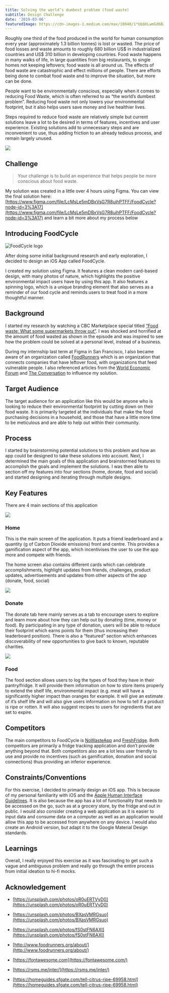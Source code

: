 ```yaml
---
title: Solving the world’s dumbest problem (food waste)
subtitle: Design Challenge
date: '2019-03-06'
featuredImage: https://cdn-images-1.medium.com/max/10048/1*bbQXLwmGd6BZOOC6gLE5LA.jpeg
---
```


Roughly one third of the food produced in the world for human consumption every year (approximately 1.3 billion tonnes) is lost or wasted. The price of food losses and waste amounts to roughly 680 billion US$ in industrialized countries and US$ 310 billion in developing countries. Food waste happens in many walks of life, in large quantities from big restaurants, to single homes not keeping leftovers; food waste is all around us. The effects of food waste are catastrophic and effect millions of people. There are efforts being done to combat food waste and to improve the situation, but more can be done.

People want to be environmentally conscious, especially when it comes to reducing Food Waste, which is often referred to as “the world’s dumbest problem”. Reducing food waste not only lowers your environmental footprint, but it also helps users save money and live healthier lives.

Steps required to reduce food waste are relatively simple but current solutions leave a lot to be desired in terms of features, incentives and user experience. Existing solutions add to unnecessary steps and are inconvenient to use, thus adding friction to an already tedious process, and remain largely unused.

![](https://cdn-images-1.medium.com/max/10048/1*bbQXLwmGd6BZOOC6gLE5LA.jpeg)

## Challenge
>  Your challenge is to build an experience that helps people be more conscious about food waste.

My solution was created in a little over 4 hours using Figma. You can view the final solution here: [https://www.figma.com/file/LcMsLe5mDBxVsG7R8uihPTFF/FoodCycle?node-id=3%3A17](https://www.figma.com/file/LcMsLe5mDBxVsG7R8uihPTFF/FoodCycle?node-id=3%3A17) and learn a bit more about my process below

## Introducing FoodCycle

![FoodCycle logo](https://cdn-images-1.medium.com/max/2000/1*bikzVsogyOHUyiSQEx9Ukw.gif)

After doing some initial background research and early exploration, I decided to design an iOS App called FoodCycle.

I created my solution using Figma. It features a clean modern card-based design, with many photos of nature, which highlights the positive environmental impact users have by using this app. It also features a spinning logo, which is a unique branding element that also serves as a reminder of our food cycle and reminds users to treat food in a more thoughtful manner.

## Background

I started my research by watching a CBC Marketplace special titled [“Food waste: What some supermarkets throw out”](https://www.cbc.ca/marketplace/episodes/2015-2016/food-waste). I was shocked and horrified at the amount of food wasted as shown in the episode and was inspired to see how the problem could be solved at a personal level, instead of a business.

During my internship last term at Figma in San Francisco, I also became aware of an organization called [FoodRunners](http://foodrunners.org) which is an organization that connects companies that have leftover food, with organizations that feed vulnerable people. I also referenced articles from the [World Economic Forum](https://www.weforum.org/agenda/2016/12/your-kitchen-and-the-planet-the-impact-of-our-food-on-the-environment) and [The Conversation](https://theconversation.com/make-a-fresh-start-with-your-fridge-in-2017-apps-to-reduce-food-waste-and-save-money-69617) to influence my solution.

## Target Audience

The target audience for an application like this would be anyone who is looking to reduce their environmental footprint by cutting down on their food waste. It is primarily targeted at the individuals that make the food purchasing decisions in a household, and those that have a little more time to be meticulous and are able to help out within their community.

## Process

I started by brainstorming potential solutions to this problem and how an app could be designed to take these solutions into account. Next, I determined the main goals of this application and brainstormed features to accomplish the goals and implement the solutions. I was then able to section off my features into four sections (home, donate, food and social) and started designing and iterating through multiple designs.

## Key Features

There are 4 main sections of this application

![](https://cdn-images-1.medium.com/max/2000/1*UgrCKgxmA08Kq53WNwtGmA.png)

### **Home**

This is the main screen of the application. It puts a friend leaderboard and a quantity (g of Carbon Dioxide emissions) front and centre. This provides a gamification aspect of the app, which incentivises the user to use the app more and compete with friends.

The home screen also contains different cards which can celebrate accomplishments, highlight updates from friends, challenges, product updates, advertisements and updates from other aspects of the app (donate, food, social)

![](https://cdn-images-1.medium.com/max/2000/1*j-W48bgOgdkpRFMS9w9ykg.png)

### Donate

The donate tab here mainly serves as a tab to encourage users to explore and learn more about how they can help out by donating (time, money or food). By participating in any type of donation, users will be able to reduce their footprint which earns points for them (thus increasing their leaderboard position). There is also a “featured” section which enhances discoverability of new opportunities to give back to known, reputable charities.

![](https://cdn-images-1.medium.com/max/2000/1*9g9NZd3NTM4al5EjUXWzmQ.png)

### Food

The food section allows users to log the types of food they have in their pantry/fridge. It will provide them information on how to store items properly to extend the shelf life, environmental impact (e.g. meat will have a significantly higher impact than oranges for example. It will give an estimate of it’s shelf life and will also give users information on how to tell if a product is ripe or rotten. It will also suggest recipes to users for ingredients that are set to expire.

## Competitors

The main competitors to FoodCycle is [NoWasteApp](http://www.nowasteapp.com) and [FreshFridge](http://www.freshfridgeapp.com). Both competitors are primarily a fridge tracking application and don’t provide anything beyond that. Both competitors also are a lot less user friendly to use and provide no incentives (such as gamification, donation and social connections) thus providing an inferior experience.

## Constraints/Conventions

For this exercise, I decided to primarily design an iOS app. This is because of my personal familiarity with iOS and the [Apple Human Interface Guidelines](https://developer.apple.com/design/human-interface-guidelines/). It is also because the app has a lot of functionality that needs to be accessed on the go, such as at a grocery store, by the fridge and out in public. I would also consider creating a web application as it is easier to input data and consume data on a computer as well as an application would allow this app to be accessed from anywhere on any device. I would also create an Android version, but adapt it to the Google Material Design standards.

## Learnings

Overall, I really enjoyed this exercise as it was fascinating to get such a vague and ambiguous problem and really go through the entire process from initial ideation to hi-fi mocks.

## Acknowledgement

* [https://unsplash.com/photos/oR0uERTVyD0](https://unsplash.com/photos/oR0uERTVyD0)

* [https://unsplash.com/photos/BXasVMRGsuo](https://unsplash.com/photos/BXasVMRGsuo)

* [https://unsplash.com/photos/fS0stFN6AXI](https://unsplash.com/photos/fS0stFN6AXI)

* [http://www.foodrunners.org/about/](http://www.foodrunners.org/about/)

* [https://fontawesome.com](https://fontawesome.com/)

* [https://rsms.me/inter/](https://rsms.me/inter/)

* [https://homeguides.sfgate.com/tell-citrus-ripe-69958.html](https://homeguides.sfgate.com/tell-citrus-ripe-69958.html)
